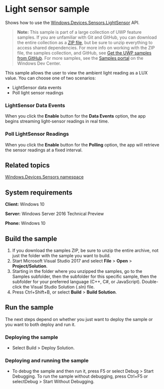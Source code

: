 <!---
  category: DevicesSensorsAndPower
  samplefwlink: http://go.microsoft.com/fwlink/p/?LinkId=620561
--->

# Light sensor sample

Shows how to use the [Windows.Devices.Sensors.LightSensor](https://msdn.microsoft.com/library/windows/apps/br225790) API.

> **Note:** This sample is part of a large collection of UWP feature samples. 
> If you are unfamiliar with Git and GitHub, you can download the entire collection as a 
> [ZIP file](https://github.com/Microsoft/Windows-universal-samples/archive/master.zip), but be 
> sure to unzip everything to access shared dependencies. For more info on working with the ZIP file, 
> the samples collection, and GitHub, see [Get the UWP samples from GitHub](https://aka.ms/ovu2uq). 
> For more samples, see the [Samples portal](https://aka.ms/winsamples) on the Windows Dev Center. 

This sample allows the user to view the ambient light reading as a LUX value. You can choose one of two scenarios:

-   LightSensor data events
-   Poll light sensor readings

### LightSensor Data Events

When you click the **Enable** button for the **Data Events** option, the app begins streaming light-sensor readings in real time.

### Poll LightSensor Readings

When you click the **Enable** button for the **Polling** option, the app will retrieve the sensor readings at a fixed interval.

## Related topics

[Windows.Devices.Sensors namespace](http://go.microsoft.com/fwlink/p/?linkid=241981)  

## System requirements

**Client:** Windows 10

**Server:** Windows Server 2016 Technical Preview

**Phone:** Windows 10

## Build the sample

1. If you download the samples ZIP, be sure to unzip the entire archive, not just the folder with the sample you want to build. 
2. Start Microsoft Visual Studio 2017 and select **File** \> **Open** \> **Project/Solution**.
3. Starting in the folder where you unzipped the samples, go to the Samples subfolder, then the subfolder for this specific sample, then the subfolder for your preferred language (C++, C#, or JavaScript). Double-click the Visual Studio Solution (.sln) file.
4. Press Ctrl+Shift+B, or select **Build** \> **Build Solution**.

## Run the sample

The next steps depend on whether you just want to deploy the sample or you want to both deploy and run it.

### Deploying the sample

- Select Build > Deploy Solution. 

### Deploying and running the sample

- To debug the sample and then run it, press F5 or select Debug >  Start Debugging. To run the sample without debugging, press Ctrl+F5 or selectDebug > Start Without Debugging. 
